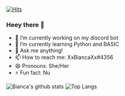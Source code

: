 [![Hits](https://hits.seeyoufarm.com/api/count/incr/badge.svg?url=https://github.com/XxBiancaXx&count_bg=%23FF0000&title_bg=%23555555&icon=&icon_color=%23E7E7E7&title=hits&edge_flat=false)](https://hits.seeyoufarm.com)

### Heey there 👋

- 🔭 I’m currently working on my discord bot
- 🌱 I’m currently learning Python and BASIC
- 💬 Ask me anything!
- 📫 How to reach me: XxBiancaXx#4356
- 😄 Pronouns: She/Her
- ⚡ Fun fact: Nu

![Bianca's github stats](https://github-readme-stats.vercel.app/api?username=XxBiancaXx&show_icons=true&hide_border=true&count_private=true&include_all_commits=true&theme=radical)
![Top Langs](https://github-readme-stats.vercel.app/api/top-langs/?username=XxBiancaXx&show_icons=true&hide_border=true&count_private=true&include_all_commits=true&theme=radical)
